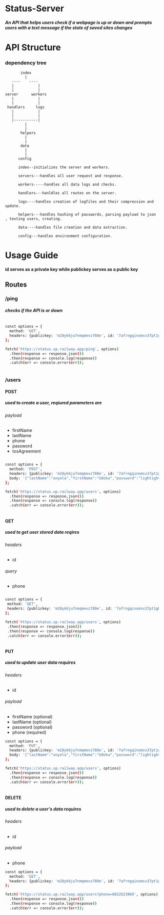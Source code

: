 # Status-Server

##### An API that helps users check if a webpage is up or down and prompts users with a text message if the state of saved sites changes

# API Structure

### dependency tree

           index 
             |   
       ----    ----   
       |           |
       |           |         
    server      workers     
       |           |         
       |           |              
     handlers     logs        
       |           |      
       |           |        
       |-----------|
             |
             |
           helpers
             |
             |
           data
             |
             |
          config
          
          index--initializes the server and workers.
          
          servers---handles all user request and response.
          
          workers-----handles all data logs and checks.
          
          handlers---hanldles all routes on the server.
          
          logs----handles creation of logfiles and their compression and update.
          
          helpers---handles hashing of passwords, parsing payload to json , texting users, creating.
          
          data----handles file creation and data extraction.
          
          config---handles environment configuration.
        
 
# Usage Guide

#### id serves as a private key while publickey serves as a public key
## Routes

### /ping

##### checks if the API is or down

```bash

const options = {
  method: 'GET',
  headers: {publickey: 'm28yk6ju7nmqmevz780e', id: '7afrngqinomsv37pt1g0'}
};

fetch('https://status.up.railway.app/ping', options)
  .then(response => response.json())
  .then(response => console.log(response))
  .catch(err => console.error(err));
  
  ```
  
  ### /users
  
  #### POST
  
  ##### used to create a user, reqiured parameters are
  
  ###### payload
  
  - firstName
  - lastName
  - phone
  - password
  - tosAgreement

```bash

const options = {
  method: 'POST',
  headers: {publickey: 'm28yk6ju7nmqmevz780e', id: '7afrngqinomsv37pt1g0'},
  body: '{"lastName":"onyela","firstName":"Udoka","password":"lightighvt","countrycode":"234","phone":"8022623069","tosAgreement":true}'
};

fetch('https://status.up.railway.app/users', options)
  .then(response => response.json())
  .then(response => console.log(response))
  .catch(err => console.error(err));
  
  ```
  
  #### GET
  
  ##### used to get user stored data reqires
  
  ###### headers
  - id
  
  ###### query
  - phone
 
 ```bash
 
 const options = {
  method: 'GET',
  headers: {publickey: 'm28yk6ju7nmqmevz780e', id: '7afrngqinomsv37pt1g0'}
};

fetch('https://status.up.railway.app/users', options)
  .then(response => response.json())
  .then(response => console.log(response))
  .catch(err => console.error(err));
  
  ```
  #### PUT
  
  ##### used to update user data requires
  
  ###### headers
  - id
  
  ###### payload
  - firstName (optional)
  - lastName (optional)
  - password (optional)
  - phone (required)
  
```bash 
const options = {
  method: 'PUT',
  headers: {publickey: 'm28yk6ju7nmqmevz780e', id: '7afrngqinomsv37pt1g0'},
  body: '{"lastName":"onyela","firstName":"Udoka","password":"lightighvt","countrycode":"234","phone":"8022623069","tosAgreement":true}'
};

fetch('https://status.up.railway.app/users', options)
  .then(response => response.json())
  .then(response => console.log(response))
  .catch(err => console.error(err));
  
 ```
#### DELETE

##### used to delete a user's data requires

  ###### headers
  - id
  
  ###### payload
  - phone
 
```bash
const options = {
  method: 'GET',
  headers: {publickey: 'm28yk6ju7nmqmevz780e', id: '7afrngqinomsv37pt1g0'}
};

fetch('https://status.up.railway.app/users?phone=8022623069', options)
  .then(response => response.json())
  .then(response => console.log(response))
  .catch(err => console.error(err));
  
  ```
  
  

  
